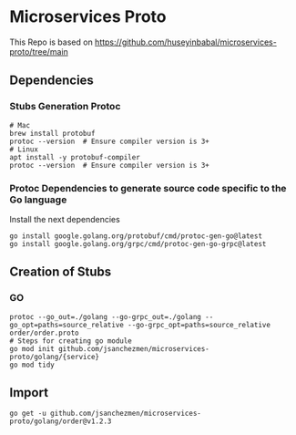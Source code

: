 # Microservices Proto

This Repo is based on https://github.com/huseyinbabal/microservices-proto/tree/main

## Dependencies

 ### Stubs Generation Protoc
 ```
 # Mac
 brew install protobuf
 protoc --version  # Ensure compiler version is 3+
 # Linux
 apt install -y protobuf-compiler
 protoc --version  # Ensure compiler version is 3+
 ```

### Protoc Dependencies to generate source code specific to the Go language
Install the next dependencies
```
go install google.golang.org/protobuf/cmd/protoc-gen-go@latest
go install google.golang.org/grpc/cmd/protoc-gen-go-grpc@latest
```

## Creation of Stubs

### GO
```
protoc --go_out=./golang --go-grpc_out=./golang --go_opt=paths=source_relative --go-grpc_opt=paths=source_relative order/order.proto
# Steps for creating go module
go mod init github.com/jsanchezmen/microservices-proto/golang/{service}
go mod tidy
```

## Import

```
go get -u github.com/jsanchezmen/microservices-proto/golang/order@v1.2.3
```
